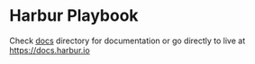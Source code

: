 # Harbur Playbook

Check [docs] directory for documentation or go directly to live at https://docs.harbur.io

[docs]: /docs
